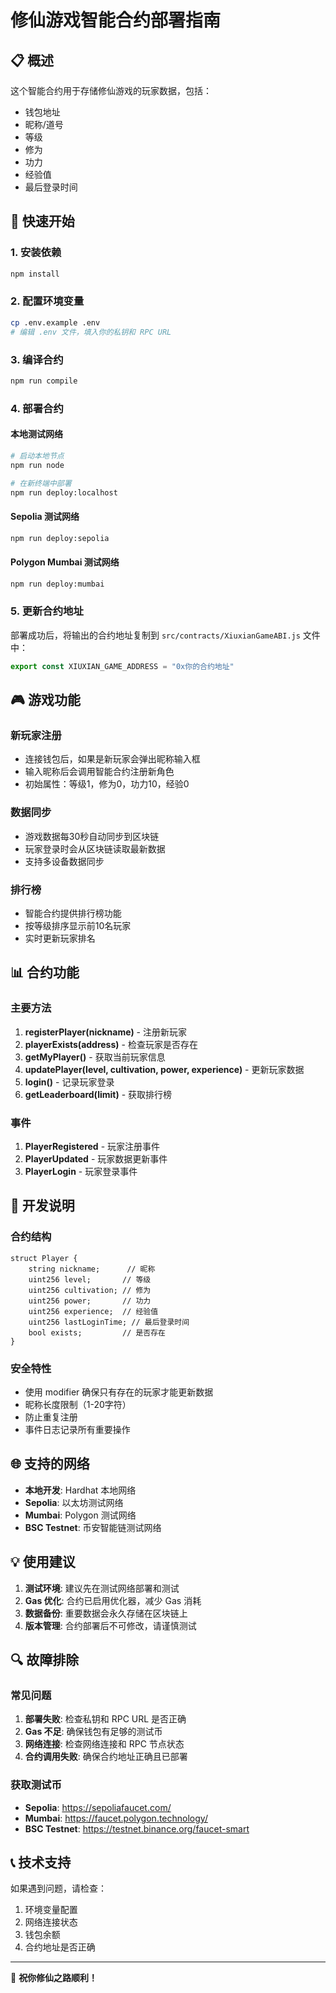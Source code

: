 # 修仙游戏智能合约部署指南

## 📋 概述

这个智能合约用于存储修仙游戏的玩家数据，包括：
- 钱包地址
- 昵称/道号
- 等级
- 修为
- 功力
- 经验值
- 最后登录时间

## 🚀 快速开始

### 1. 安装依赖

```bash
npm install
```

### 2. 配置环境变量

```bash
cp .env.example .env
# 编辑 .env 文件，填入你的私钥和 RPC URL
```

### 3. 编译合约

```bash
npm run compile
```

### 4. 部署合约

#### 本地测试网络
```bash
# 启动本地节点
npm run node

# 在新终端中部署
npm run deploy:localhost
```

#### Sepolia 测试网络
```bash
npm run deploy:sepolia
```

#### Polygon Mumbai 测试网络
```bash
npm run deploy:mumbai
```

### 5. 更新合约地址

部署成功后，将输出的合约地址复制到 `src/contracts/XiuxianGameABI.js` 文件中：

```javascript
export const XIUXIAN_GAME_ADDRESS = "0x你的合约地址"
```

## 🎮 游戏功能

### 新玩家注册
- 连接钱包后，如果是新玩家会弹出昵称输入框
- 输入昵称后会调用智能合约注册新角色
- 初始属性：等级1，修为0，功力10，经验0

### 数据同步
- 游戏数据每30秒自动同步到区块链
- 玩家登录时会从区块链读取最新数据
- 支持多设备数据同步

### 排行榜
- 智能合约提供排行榜功能
- 按等级排序显示前10名玩家
- 实时更新玩家排名

## 📊 合约功能

### 主要方法

1. **registerPlayer(nickname)** - 注册新玩家
2. **playerExists(address)** - 检查玩家是否存在
3. **getMyPlayer()** - 获取当前玩家信息
4. **updatePlayer(level, cultivation, power, experience)** - 更新玩家数据
5. **login()** - 记录玩家登录
6. **getLeaderboard(limit)** - 获取排行榜

### 事件

1. **PlayerRegistered** - 玩家注册事件
2. **PlayerUpdated** - 玩家数据更新事件
3. **PlayerLogin** - 玩家登录事件

## 🔧 开发说明

### 合约结构

```solidity
struct Player {
    string nickname;      // 昵称
    uint256 level;       // 等级
    uint256 cultivation; // 修为
    uint256 power;       // 功力
    uint256 experience;  // 经验值
    uint256 lastLoginTime; // 最后登录时间
    bool exists;         // 是否存在
}
```

### 安全特性

- 使用 modifier 确保只有存在的玩家才能更新数据
- 昵称长度限制（1-20字符）
- 防止重复注册
- 事件日志记录所有重要操作

## 🌐 支持的网络

- **本地开发**: Hardhat 本地网络
- **Sepolia**: 以太坊测试网络
- **Mumbai**: Polygon 测试网络
- **BSC Testnet**: 币安智能链测试网络

## 💡 使用建议

1. **测试环境**: 建议先在测试网络部署和测试
2. **Gas 优化**: 合约已启用优化器，减少 Gas 消耗
3. **数据备份**: 重要数据会永久存储在区块链上
4. **版本管理**: 合约部署后不可修改，请谨慎测试

## 🔍 故障排除

### 常见问题

1. **部署失败**: 检查私钥和 RPC URL 是否正确
2. **Gas 不足**: 确保钱包有足够的测试币
3. **网络连接**: 检查网络连接和 RPC 节点状态
4. **合约调用失败**: 确保合约地址正确且已部署

### 获取测试币

- **Sepolia**: https://sepoliafaucet.com/
- **Mumbai**: https://faucet.polygon.technology/
- **BSC Testnet**: https://testnet.binance.org/faucet-smart

## 📞 技术支持

如果遇到问题，请检查：
1. 环境变量配置
2. 网络连接状态
3. 钱包余额
4. 合约地址是否正确

---

🎉 **祝你修仙之路顺利！**

